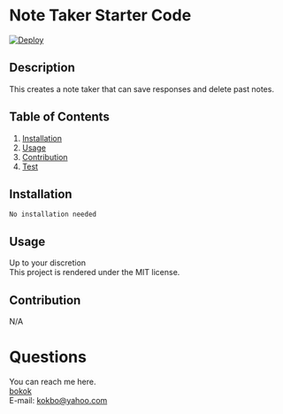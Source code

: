 # Note Taker Starter Code
[![Deploy](https://www.herokucdn.com/deploy/button.svg)](https://shielded-brook-03914.herokuapp.com/notes)
  ## Description 
  This creates a note taker that can save responses and delete past notes.

  ## Table of Contents
  1. [Installation](#Installation)
  2. [Usage](#Usage)
  3. [Contribution](#Contribution)
  4. [Test](#Test)

  ## Installation
    No installation needed

  ## Usage 
  Up to your discretion<br>
  This project is rendered under the MIT license.

  ## Contribution
  N/A

  
  # Questions
   You can reach me here.<br>
   [bokok](github.com/bokok)<br>
   E-mail: <kokbo@yahoo.com>
